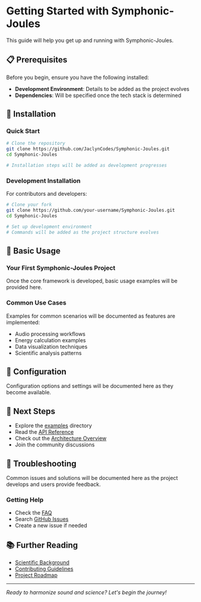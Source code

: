 # Getting Started with Symphonic-Joules

This guide will help you get up and running with Symphonic-Joules.

## 📋 Prerequisites

Before you begin, ensure you have the following installed:

- **Development Environment**: Details to be added as the project evolves
- **Dependencies**: Will be specified once the tech stack is determined

## 🚀 Installation

### Quick Start

```bash
# Clone the repository
git clone https://github.com/JaclynCodes/Symphonic-Joules.git
cd Symphonic-Joules

# Installation steps will be added as development progresses
```

### Development Installation

For contributors and developers:

```bash
# Clone your fork
git clone https://github.com/your-username/Symphonic-Joules.git
cd Symphonic-Joules

# Set up development environment
# Commands will be added as the project structure evolves
```

## 🎵 Basic Usage

### Your First Symphonic-Joules Project

Once the core framework is developed, basic usage examples will be provided here.

### Common Use Cases

Examples for common scenarios will be documented as features are implemented:

- Audio processing workflows
- Energy calculation examples
- Data visualization techniques
- Scientific analysis patterns

## 🔧 Configuration

Configuration options and settings will be documented here as they become available.

## 🎯 Next Steps

- Explore the [examples](examples/) directory
- Read the [API Reference](api-reference.md)
- Check out the [Architecture Overview](architecture.md)
- Join the community discussions

## 🚨 Troubleshooting

Common issues and solutions will be documented here as the project develops and users provide feedback.

### Getting Help

- Check the [FAQ](faq.md)
- Search [GitHub Issues](https://github.com/JaclynCodes/Symphonic-Joules/issues)
- Create a new issue if needed

## 📚 Further Reading

- [Scientific Background](scientific-background.md)
- [Contributing Guidelines](../CONTRIBUTING.md)
- [Project Roadmap](../README.md#roadmap)

---

*Ready to harmonize sound and science? Let's begin the journey!*